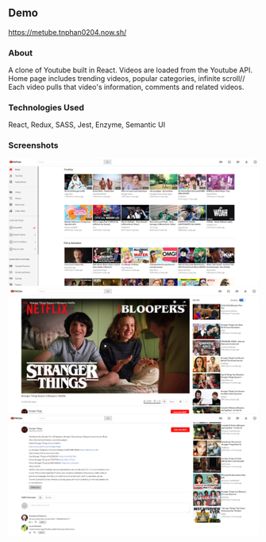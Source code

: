 ## Demo

https://metube.tnphan0204.now.sh/

### About

A clone of Youtube built in React. Videos are loaded from the Youtube API. Home page includes trending videos, popular categories, infinite scroll// Each video pulls that video's information, comments and related videos. 

### Technologies Used

React, Redux, SASS, Jest, Enzyme, Semantic UI

### Screenshots


![](./src/assets/images/metube1.png)
![](./src/assets/images/metube2.png)
![](./src/assets/images/metube3.png)
